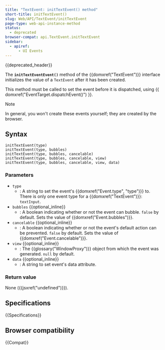 ```yaml
---
title: "TextEvent: initTextEvent() method"
short-title: initTextEvent()
slug: Web/API/TextEvent/initTextEvent
page-type: web-api-instance-method
status:
  - deprecated
browser-compat: api.TextEvent.initTextEvent
sidebar:
  - apiref:
      - UI Events
---
```


{{deprecated_header}}

The **`initTextEventEvent()`** method of the {{domxref("TextEvent")}} interface initializes the value of a `TextEvent` after it has been created.

This method must be called to set the event before it is dispatched, using {{ domxref("EventTarget.dispatchEvent()") }}.

> [!NOTE]
> In general, you won't create these events yourself; they are created by the browser.

## Syntax

```js-nolint
initTextEvent(type)
initTextEvent(type, bubbles)
initTextEvent(type, bubbles, cancelable)
initTextEvent(type, bubbles, cancelable, view)
initTextEvent(type, bubbles, cancelable, view, data)
```

### Parameters

- `type`
  - : A string to set the event's {{domxref("Event.type", "type")}} to.
    There is only one event type for a {{domxref("TextEvent")}}: `textInput`.
- `bubbles` {{optional_inline}}
  - : A boolean indicating whether or not the event can bubble. `false` by default. Sets the value of {{domxref("Event.bubbles")}}.
- `cancelable` {{optional_inline}}
  - : A boolean indicating whether or not the event's default action can be prevented. `false` by default. Sets the value of {{domxref("Event.cancelable")}}.
- `view` {{optional_inline}}
  - : The {{glossary("WindowProxy")}} object from which the event was generated. `null` by default.
- `data` {{optional_inline}}
  - : A string to set event's data attribute.

### Return value

None ({{jsxref("undefined")}}).

## Specifications

{{Specifications}}

## Browser compatibility

{{Compat}}
